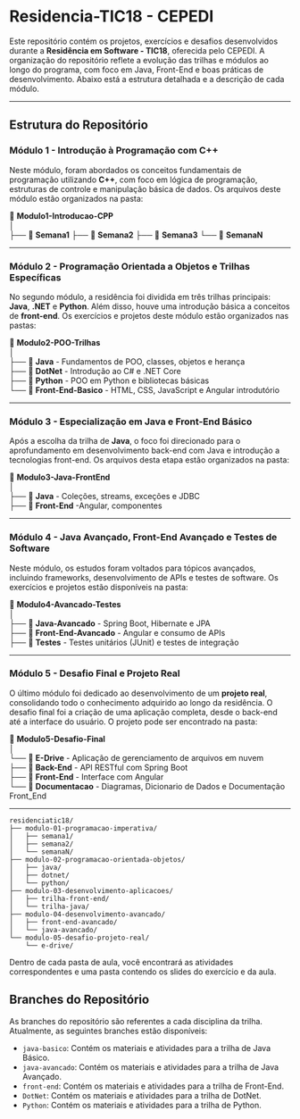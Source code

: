 # Residencia-TIC18 - CEPEDI

Este repositório contém os projetos, exercícios e desafios desenvolvidos durante a **Residência em Software - TIC18**, oferecida pelo CEPEDI. A organização do repositório reflete a evolução das trilhas e módulos ao longo do programa, com foco em Java, Front-End e boas práticas de desenvolvimento. Abaixo está a estrutura detalhada e a descrição de cada módulo.

---

## Estrutura do Repositório

### **Módulo 1 - Introdução à Programação com C++**
Neste módulo, foram abordados os conceitos fundamentais de programação utilizando **C++**, com foco em lógica de programação, estruturas de controle e manipulação básica de dados. Os arquivos deste módulo estão organizados na pasta:

📁 **Modulo1-Introducao-CPP**  
│  
├── 📁 **Semana1** 
├── 📁 **Semana2**
├── 📁 **Semana3**
└── 📁 **SemanaN**

---

### **Módulo 2 - Programação Orientada a Objetos e Trilhas Específicas**
No segundo módulo, a residência foi dividida em três trilhas principais: **Java**, **.NET** e **Python**. Além disso, houve uma introdução básica a conceitos de **front-end**. Os exercícios e projetos deste módulo estão organizados nas pastas:

📁 **Modulo2-POO-Trilhas**  
│  
├── 📁 **Java** - Fundamentos de POO, classes, objetos e herança  
├── 📁 **DotNet** - Introdução ao C# e .NET Core  
├── 📁 **Python** - POO em Python e bibliotecas básicas  
└── 📁 **Front-End-Basico** - HTML, CSS, JavaScript e Angular introdutório 

---

### **Módulo 3 - Especialização em Java e Front-End Básico**
Após a escolha da trilha de **Java**, o foco foi direcionado para o aprofundamento em desenvolvimento back-end com Java e introdução a tecnologias front-end. Os arquivos desta etapa estão organizados na pasta:

📁 **Modulo3-Java-FrontEnd**  
│  
├── 📁 **Java** - Coleções, streams, exceções e JDBC  
├── 📁 **Front-End** -Angular, componentes  

---

### **Módulo 4 - Java Avançado, Front-End Avançado e Testes de Software**
Neste módulo, os estudos foram voltados para tópicos avançados, incluindo frameworks, desenvolvimento de APIs e testes de software. Os exercícios e projetos estão disponíveis na pasta:

📁 **Modulo4-Avancado-Testes**  
│  
├── 📁 **Java-Avancado** - Spring Boot, Hibernate e JPA  
├── 📁 **Front-End-Avancado** - Angular e consumo de APIs  
├── 📁 **Testes** - Testes unitários (JUnit) e testes de integração   

---

### **Módulo 5 - Desafio Final e Projeto Real**
O último módulo foi dedicado ao desenvolvimento de um **projeto real**, consolidando todo o conhecimento adquirido ao longo da residência. O desafio final foi a criação de uma aplicação completa, desde o back-end até a interface do usuário. O projeto pode ser encontrado na pasta:

📁 **Modulo5-Desafio-Final**  
│  
└── 📁 **E-Drive** - Aplicação de gerenciamento de arquivos em nuvem  
    ├── 📁 **Back-End** - API RESTful com Spring Boot  
    ├── 📁 **Front-End** - Interface com Angular  
    └── 📁 **Documentacao** - Diagramas, Dicionario de Dados e Documentação Front_End 

---

```
residenciatic18/  
├── modulo-01-programacao-imperativa/  
│   ├── semana1/  
│   ├── semana2/  
│   └── semanaN/  
├── modulo-02-programacao-orientada-objetos/  
│   ├── java/  
│   ├── dotnet/  
│   └── python/  
├── modulo-03-desenvolvimento-aplicacoes/  
│   ├── trilha-front-end/  
│   └── trilha-java/  
├── modulo-04-desenvolvimento-avancado/  
│   ├── front-end-avancado/  
│   └── java-avancado/  
└── modulo-05-desafio-projeto-real/  
    └── e-drive/  

```

Dentro de cada pasta de aula, você encontrará as atividades correspondentes e uma pasta contendo os slides do exercício e da aula.

## Branches do Repositório

As branches do repositório são referentes a cada disciplina da trilha. Atualmente, as seguintes branches estão disponíveis:

- `java-basico`: Contém os materiais e atividades para a trilha de Java Básico.
- `java-avancado`: Contém os materiais e atividades para a trilha de Java Avançado.
- `front-end`: Contém os materiais e atividades para a trilha de Front-End.
- `DotNet`: Contém os materiais e atividades para a trilha de DotNet.
- `Python`: Contém os materiais e atividades para a trilha de Python.
